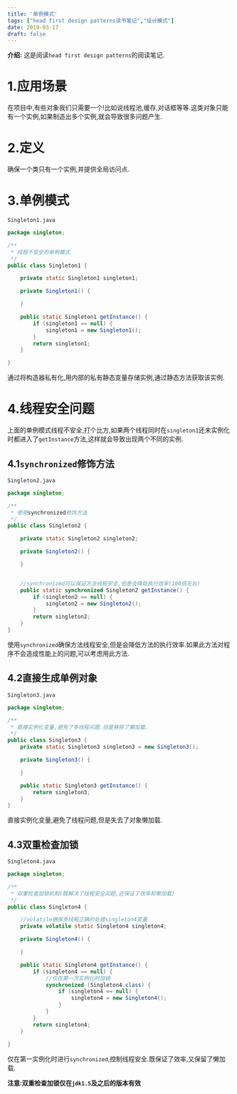 ```yaml
---
title: '单例模式'
tags: ["head first design patterns读书笔记","设计模式"]
date: 2019-03-17
draft: false
---
```


**介绍:** 这是阅读`head first design patterns`的阅读笔记.

# 1.应用场景

在项目中,有些对象我们只需要一个!比如说线程池,缓存,对话框等等.这类对象只能有一个实例,如果制造出多个实例,就会导致很多问题产生.

# 2.定义

确保一个类只有一个实例,并提供全局访问点.

# 3.单例模式

`Singleton1.java`

```java
package singleton;

/**
 * 线程不安全的单例模式
 */
public class Singleton1 {

    private static Singleton1 singleton1;

    private Singleton1() {

    }

    public static Singleton1 getInstance() {
        if (singleton1 == null) {
            singleton1 = new Singleton1();
        }
        return singleton1;
    }

}

```

通过将构造器私有化,用内部的私有静态变量存储实例,通过静态方法获取该实例.

# 4.线程安全问题

上面的单例模式线程不安全,打个比方,如果两个线程同时在`singleton1`还未实例化时都进入了`getInstance`方法,这样就会导致出现两个不同的实例.

## 4.1`synchronized`修饰方法

`Singleton2.java`

```java
package singleton;

/**
 * 使用synchronized修饰方法
 */
public class Singleton2 {

    private static Singleton2 singleton2;

    private Singleton2() {

    }


    //synchronized可以保证方法线程安全,但是会降低执行效率(100倍左右)
    public static synchronized Singleton2 getInstance() {
        if (singleton2 == null) {
            singleton2 = new Singleton2();
        }
        return singleton2;
    }
}

```

使用`synchronized`确保方法线程安全,但是会降低方法的执行效率.如果此方法对程序不会造成性能上的问题,可以考虑用此方法.

## 4.2直接生成单例对象

`Singleton3.java`

```java
package singleton;

/**
 * 直接实例化变量,避免了多线程问题.但是移除了懒加载.
 */
public class Singleton3 {
    private static Singleton3 singleton3 = new Singleton3();

    private Singleton3() {

    }

    public static Singleton3 getInstance() {
        return singleton3;
    }
}
```

直接实例化变量,避免了线程问题,但是失去了对象懒加载.

## 4.3双重检查加锁

`Singleton4.java`

```java
package singleton;

/**
 * 双重检查加锁机制(既解决了线程安全问题,还保证了效率和懒加载)
 */
public class Singleton4 {

    //volatile确保多线程正确的处理singleton4变量
    private volatile static Singleton4 singleton4;

    private Singleton4() {

    }

    public static Singleton4 getInstance() {
        if (singleton4 == null) {
            //仅在第一次实例化时加锁
            synchronized (Singleton4.class) {
                if (singleton4 == null) {
                    singleton4 = new Singleton4();
                }
            }
        }
        return singleton4;
    }
    
}

```

仅在第一实例化时进行`synchronized`,控制线程安全.既保证了效率,又保留了懒加载.

**注意:双重检查加锁仅在`jdk1.5`及之后的版本有效**